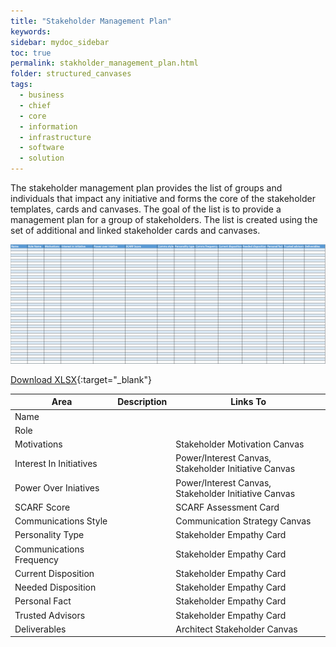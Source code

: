 ```yaml
---
title: "Stakeholder Management Plan"
keywords: 
sidebar: mydoc_sidebar
toc: true
permalink: stakholder_management_plan.html
folder: structured_canvases
tags: 
  - business
  - chief
  - core
  - information
  - infrastructure
  - software
  - solution
---
```


The stakeholder management plan provides the list of groups and individuals that impact any initiative and forms the core of the stakeholder templates, cards and canvases. The goal of the list is to provide a management plan for a group of stakeholders. The list is created using the set of additional and linked stakeholder cards and canvases.


![image001](media/stakholder_management_plan001.png)

[Download XLSX](media/ppt/stakholder_management_plan.xlsx){:target="_blank"}


| Area | Description | Links To |
| --- | --- | --- |
| Name |   |   |
| Role |   |   |
| Motivations |   | Stakeholder Motivation Canvas |
| Interest In Initiatives |   | Power/Interest Canvas, Stakeholder Initiative Canvas |
| Power Over Iniatives |   | Power/Interest Canvas, Stakeholder Initiative Canvas |
| SCARF Score |   | SCARF Assessment Card |
| Communications Style |   | Communication Strategy Canvas |
| Personality Type |   | Stakeholder Empathy Card |
| Communications Frequency |   | Stakeholder Empathy Card |
| Current Disposition |   | Stakeholder Empathy Card |
| Needed Disposition |   | Stakeholder Empathy Card |
| Personal Fact |   | Stakeholder Empathy Card |
| Trusted Advisors |   | Stakeholder Empathy Card |
| Deliverables |   | Architect Stakeholder Canvas |